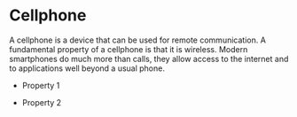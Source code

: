 # Cellphone

A cellphone is a device that can be used for remote communication. A fundamental property of a cellphone is that it is wireless. Modern smartphones do much more than calls, they allow access to the internet and to applications well beyond a usual phone.
- Property 1
- Property 2